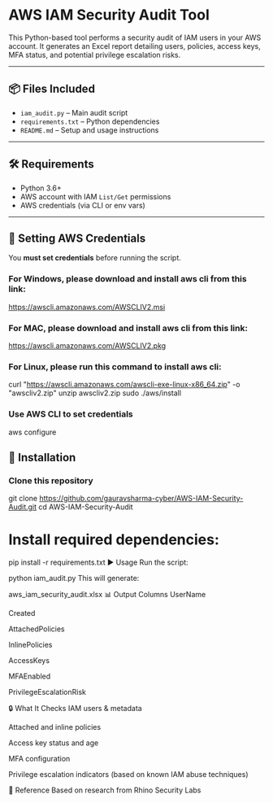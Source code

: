 # AWS IAM Security Audit Tool

This Python-based tool performs a security audit of IAM users in your AWS account. It generates an Excel report detailing users, policies, access keys, MFA status, and potential privilege escalation risks.

---

## 📦 Files Included

- `iam_audit.py` – Main audit script
- `requirements.txt` – Python dependencies
- `README.md` – Setup and usage instructions

---

## 🛠 Requirements

- Python 3.6+
- AWS account with IAM `List/Get` permissions
- AWS credentials (via CLI or env vars)

---

## 🔐 Setting AWS Credentials

You **must set credentials** before running the script.

### For Windows, please download and install aws cli from this link:
https://awscli.amazonaws.com/AWSCLIV2.msi

### For MAC, please download and install aws cli from this link:
https://awscli.amazonaws.com/AWSCLIV2.pkg

### For Linux, please run this command to install aws cli:
curl "https://awscli.amazonaws.com/awscli-exe-linux-x86_64.zip" -o "awscliv2.zip"
unzip awscliv2.zip
sudo ./aws/install

### Use AWS CLI to set credentials
aws configure

## 🔧 Installation
### Clone this repository
git clone https://github.com/gauravsharma-cyber/AWS-IAM-Security-Audit.git
cd AWS-IAM-Security-Audit
# Install required dependencies:

pip install -r requirements.txt
▶️ Usage
Run the script:


python iam_audit.py
This will generate:


aws_iam_security_audit.xlsx
📊 Output Columns
UserName

Created

AttachedPolicies

InlinePolicies

AccessKeys

MFAEnabled

PrivilegeEscalationRisk

🔒 What It Checks
IAM users & metadata

Attached and inline policies

Access key status and age

MFA configuration

Privilege escalation indicators (based on known IAM abuse techniques)

🧠 Reference
Based on research from Rhino Security Labs
